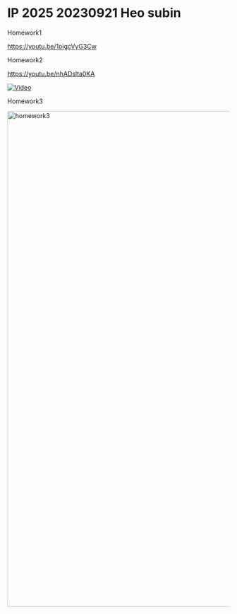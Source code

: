 # IP 2025 20230921 Heo subin

Homework1

https://youtu.be/1oigcVyG3Cw

Homework2

https://youtu.be/nhADslta0KA

[![Video](https://img.youtube.com/vi/nhADslta0KA/hqdefault.jpg)](https://www.youtube.com/watch?v=nhADslta0KA)

Homework3

<img width="1335" height="1121" alt="homework3" src="https://github.com/user-attachments/assets/c1d21ea2-bb38-48e0-b310-3d9dae2c0f6f" />


